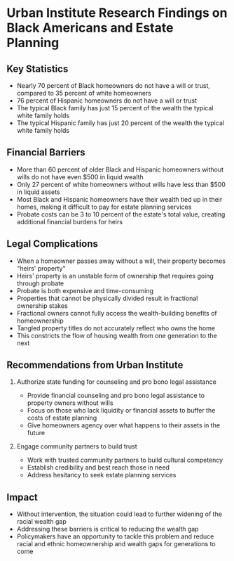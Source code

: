 # Urban Institute Research Findings on Black Americans and Estate Planning

## Key Statistics
- Nearly 70 percent of Black homeowners do not have a will or trust, compared to 35 percent of white homeowners
- 76 percent of Hispanic homeowners do not have a will or trust
- The typical Black family has just 15 percent of the wealth the typical white family holds
- The typical Hispanic family has just 20 percent of the wealth the typical white family holds

## Financial Barriers
- More than 60 percent of older Black and Hispanic homeowners without wills do not have even $500 in liquid wealth
- Only 27 percent of white homeowners without wills have less than $500 in liquid assets
- Most Black and Hispanic homeowners have their wealth tied up in their homes, making it difficult to pay for estate planning services
- Probate costs can be 3 to 10 percent of the estate's total value, creating additional financial burdens for heirs

## Legal Complications
- When a homeowner passes away without a will, their property becomes "heirs' property"
- Heirs' property is an unstable form of ownership that requires going through probate
- Probate is both expensive and time-consuming
- Properties that cannot be physically divided result in fractional ownership stakes
- Fractional owners cannot fully access the wealth-building benefits of homeownership
- Tangled property titles do not accurately reflect who owns the home
- This constricts the flow of housing wealth from one generation to the next

## Recommendations from Urban Institute
1. Authorize state funding for counseling and pro bono legal assistance
   - Provide financial counseling and pro bono legal assistance to property owners without wills
   - Focus on those who lack liquidity or financial assets to buffer the costs of estate planning
   - Give homeowners agency over what happens to their assets in the future

2. Engage community partners to build trust
   - Work with trusted community partners to build cultural competency
   - Establish credibility and best reach those in need
   - Address hesitancy to seek estate planning services

## Impact
- Without intervention, the situation could lead to further widening of the racial wealth gap
- Addressing these barriers is critical to reducing the wealth gap
- Policymakers have an opportunity to tackle this problem and reduce racial and ethnic homeownership and wealth gaps for generations to come
